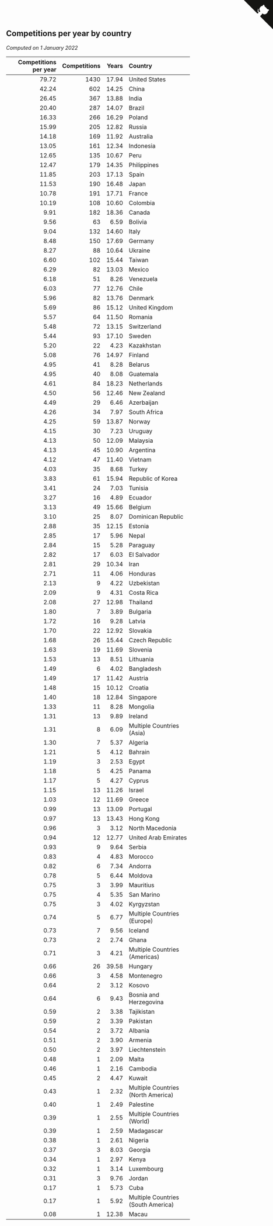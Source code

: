 ## Competitions per year by country

*Computed on  1 January 2022*

| Competitions per year | Competitions | Years | Country |
| ---: | ---: | ---: | :--- |
| 79.72 | 1430 | 17.94 | United States |
| 42.24 | 602 | 14.25 | China |
| 26.45 | 367 | 13.88 | India |
| 20.40 | 287 | 14.07 | Brazil |
| 16.33 | 266 | 16.29 | Poland |
| 15.99 | 205 | 12.82 | Russia |
| 14.18 | 169 | 11.92 | Australia |
| 13.05 | 161 | 12.34 | Indonesia |
| 12.65 | 135 | 10.67 | Peru |
| 12.47 | 179 | 14.35 | Philippines |
| 11.85 | 203 | 17.13 | Spain |
| 11.53 | 190 | 16.48 | Japan |
| 10.78 | 191 | 17.71 | France |
| 10.19 | 108 | 10.60 | Colombia |
| 9.91 | 182 | 18.36 | Canada |
| 9.56 | 63 | 6.59 | Bolivia |
| 9.04 | 132 | 14.60 | Italy |
| 8.48 | 150 | 17.69 | Germany |
| 8.27 | 88 | 10.64 | Ukraine |
| 6.60 | 102 | 15.44 | Taiwan |
| 6.29 | 82 | 13.03 | Mexico |
| 6.18 | 51 | 8.26 | Venezuela |
| 6.03 | 77 | 12.76 | Chile |
| 5.96 | 82 | 13.76 | Denmark |
| 5.69 | 86 | 15.12 | United Kingdom |
| 5.57 | 64 | 11.50 | Romania |
| 5.48 | 72 | 13.15 | Switzerland |
| 5.44 | 93 | 17.10 | Sweden |
| 5.20 | 22 | 4.23 | Kazakhstan |
| 5.08 | 76 | 14.97 | Finland |
| 4.95 | 41 | 8.28 | Belarus |
| 4.95 | 40 | 8.08 | Guatemala |
| 4.61 | 84 | 18.23 | Netherlands |
| 4.50 | 56 | 12.46 | New Zealand |
| 4.49 | 29 | 6.46 | Azerbaijan |
| 4.26 | 34 | 7.97 | South Africa |
| 4.25 | 59 | 13.87 | Norway |
| 4.15 | 30 | 7.23 | Uruguay |
| 4.13 | 50 | 12.09 | Malaysia |
| 4.13 | 45 | 10.90 | Argentina |
| 4.12 | 47 | 11.40 | Vietnam |
| 4.03 | 35 | 8.68 | Turkey |
| 3.83 | 61 | 15.94 | Republic of Korea |
| 3.41 | 24 | 7.03 | Tunisia |
| 3.27 | 16 | 4.89 | Ecuador |
| 3.13 | 49 | 15.66 | Belgium |
| 3.10 | 25 | 8.07 | Dominican Republic |
| 2.88 | 35 | 12.15 | Estonia |
| 2.85 | 17 | 5.96 | Nepal |
| 2.84 | 15 | 5.28 | Paraguay |
| 2.82 | 17 | 6.03 | El Salvador |
| 2.81 | 29 | 10.34 | Iran |
| 2.71 | 11 | 4.06 | Honduras |
| 2.13 | 9 | 4.22 | Uzbekistan |
| 2.09 | 9 | 4.31 | Costa Rica |
| 2.08 | 27 | 12.98 | Thailand |
| 1.80 | 7 | 3.89 | Bulgaria |
| 1.72 | 16 | 9.28 | Latvia |
| 1.70 | 22 | 12.92 | Slovakia |
| 1.68 | 26 | 15.44 | Czech Republic |
| 1.63 | 19 | 11.69 | Slovenia |
| 1.53 | 13 | 8.51 | Lithuania |
| 1.49 | 6 | 4.02 | Bangladesh |
| 1.49 | 17 | 11.42 | Austria |
| 1.48 | 15 | 10.12 | Croatia |
| 1.40 | 18 | 12.84 | Singapore |
| 1.33 | 11 | 8.28 | Mongolia |
| 1.31 | 13 | 9.89 | Ireland |
| 1.31 | 8 | 6.09 | Multiple Countries (Asia) |
| 1.30 | 7 | 5.37 | Algeria |
| 1.21 | 5 | 4.12 | Bahrain |
| 1.19 | 3 | 2.53 | Egypt |
| 1.18 | 5 | 4.25 | Panama |
| 1.17 | 5 | 4.27 | Cyprus |
| 1.15 | 13 | 11.26 | Israel |
| 1.03 | 12 | 11.69 | Greece |
| 0.99 | 13 | 13.09 | Portugal |
| 0.97 | 13 | 13.43 | Hong Kong |
| 0.96 | 3 | 3.12 | North Macedonia |
| 0.94 | 12 | 12.77 | United Arab Emirates |
| 0.93 | 9 | 9.64 | Serbia |
| 0.83 | 4 | 4.83 | Morocco |
| 0.82 | 6 | 7.34 | Andorra |
| 0.78 | 5 | 6.44 | Moldova |
| 0.75 | 3 | 3.99 | Mauritius |
| 0.75 | 4 | 5.35 | San Marino |
| 0.75 | 3 | 4.02 | Kyrgyzstan |
| 0.74 | 5 | 6.77 | Multiple Countries (Europe) |
| 0.73 | 7 | 9.56 | Iceland |
| 0.73 | 2 | 2.74 | Ghana |
| 0.71 | 3 | 4.21 | Multiple Countries (Americas) |
| 0.66 | 26 | 39.58 | Hungary |
| 0.66 | 3 | 4.58 | Montenegro |
| 0.64 | 2 | 3.12 | Kosovo |
| 0.64 | 6 | 9.43 | Bosnia and Herzegovina |
| 0.59 | 2 | 3.38 | Tajikistan |
| 0.59 | 2 | 3.39 | Pakistan |
| 0.54 | 2 | 3.72 | Albania |
| 0.51 | 2 | 3.90 | Armenia |
| 0.50 | 2 | 3.97 | Liechtenstein |
| 0.48 | 1 | 2.09 | Malta |
| 0.46 | 1 | 2.16 | Cambodia |
| 0.45 | 2 | 4.47 | Kuwait |
| 0.43 | 1 | 2.32 | Multiple Countries (North America) |
| 0.40 | 1 | 2.49 | Palestine |
| 0.39 | 1 | 2.55 | Multiple Countries (World) |
| 0.39 | 1 | 2.59 | Madagascar |
| 0.38 | 1 | 2.61 | Nigeria |
| 0.37 | 3 | 8.03 | Georgia |
| 0.34 | 1 | 2.97 | Kenya |
| 0.32 | 1 | 3.14 | Luxembourg |
| 0.31 | 3 | 9.76 | Jordan |
| 0.17 | 1 | 5.73 | Cuba |
| 0.17 | 1 | 5.92 | Multiple Countries (South America) |
| 0.08 | 1 | 12.38 | Macau |


<a href="https://github.com/jonatanklosko/wca_statistics" class="github-corner" aria-label="View source on Github"><svg width="80" height="80" viewBox="0 0 250 250" style="fill:#151513; color:#fff; position: absolute; top: 0; border: 0; right: 0;" aria-hidden="true"><path d="M0,0 L115,115 L130,115 L142,142 L250,250 L250,0 Z"></path><path d="M128.3,109.0 C113.8,99.7 119.0,89.6 119.0,89.6 C122.0,82.7 120.5,78.6 120.5,78.6 C119.2,72.0 123.4,76.3 123.4,76.3 C127.3,80.9 125.5,87.3 125.5,87.3 C122.9,97.6 130.6,101.9 134.4,103.2" fill="currentColor" style="transform-origin: 130px 106px;" class="octo-arm"></path><path d="M115.0,115.0 C114.9,115.1 118.7,116.5 119.8,115.4 L133.7,101.6 C136.9,99.2 139.9,98.4 142.2,98.6 C133.8,88.0 127.5,74.4 143.8,58.0 C148.5,53.4 154.0,51.2 159.7,51.0 C160.3,49.4 163.2,43.6 171.4,40.1 C171.4,40.1 176.1,42.5 178.8,56.2 C183.1,58.6 187.2,61.8 190.9,65.4 C194.5,69.0 197.7,73.2 200.1,77.6 C213.8,80.2 216.3,84.9 216.3,84.9 C212.7,93.1 206.9,96.0 205.4,96.6 C205.1,102.4 203.0,107.8 198.3,112.5 C181.9,128.9 168.3,122.5 157.7,114.1 C157.9,116.9 156.7,120.9 152.7,124.9 L141.0,136.5 C139.8,137.7 141.6,141.9 141.8,141.8 Z" fill="currentColor" class="octo-body"></path></svg></a><style>.github-corner:hover .octo-arm{animation:octocat-wave 560ms ease-in-out}@keyframes octocat-wave{0%,100%{transform:rotate(0)}20%,60%{transform:rotate(-25deg)}40%,80%{transform:rotate(10deg)}}@media (max-width:500px){.github-corner:hover .octo-arm{animation:none}.github-corner .octo-arm{animation:octocat-wave 560ms ease-in-out}}</style>
